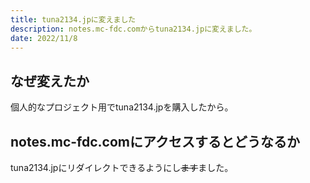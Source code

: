```yaml
---
title: tuna2134.jpに変えました
description: notes.mc-fdc.comからtuna2134.jpに変えました。
date: 2022/11/8
---
```


## なぜ変えたか

個人的なプロジェクト用でtuna2134.jpを購入したから。

## notes.mc-fdc.comにアクセスするとどうなるか

tuna2134.jpにリダイレクトできるようにし~~ます~~ました。
